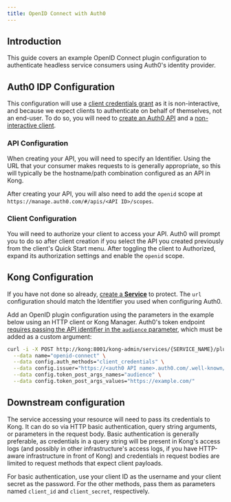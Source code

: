 ```yaml
---
title: OpenID Connect with Auth0
---
```


## Introduction

This guide covers an example OpenID Connect plugin configuration to authenticate headless service consumers using Auth0's identity provider.

## Auth0 IDP Configuration

This configuration will use a [client credentials grant][client-credentials-grant] as it is non-interactive, and because we expect clients to authenticate on behalf of themselves, not an end-user. To do so, you will need to [create an Auth0 API][create-auth0-api] and a [non-interactive client][non-interactive-client].

### API Configuration

When creating your API, you will need to specify an Identifier. Using the URL that your consumer makes requests to is generally appropriate, so this will typically be the hostname/path combination configured as an API in Kong.

After creating your API, you will also need to add the `openid` scope at `https://manage.auth0.com/#/apis/<API ID>/scopes`.

### Client Configuration

You will need to authorize your client to access your API. Auth0 will prompt you to do so after client creation if you select the API you created previously from the client's Quick Start menu. After toggling the client to Authorized, expand its authorization settings and enable the `openid` scope.

## Kong Configuration

If you have not done so already, [create a **Service**][add-service] to protect. The `url` configuration should match the Identifier you used when configuring Auth0.

Add an OpenID plugin configuration using the parameters in the example below using an HTTP client or Kong Manager. Auth0's token endpoint [requires passing the API identifier in the `audience` parameter][audience-required], which must be added as a custom argument:

```bash
curl -i -X POST http://kong:8001/kong-admin/services/{SERVICE_NAME}/plugins \
  --data name="openid-connect" \
  --data config.auth_methods="client_credentials" \
  --data config.issuer="https://<auth0 API name>.auth0.com/.well-known/openid-configuration" \
  --data config.token_post_args_names="audience" \
  --data config.token_post_args_values="https://example.com/"
```

## Downstream configuration

The service accessing your resource will need to pass its credentials to Kong. It can do so via HTTP basic authentication, query string arguments, or parameters in the request body. Basic authentication is generally preferable, as credentials in a query string will be present in Kong's access logs (and possibly in other infrastructure's access logs, if you have HTTP-aware infrastructure in front of Kong) and credentials in request bodies are limited to request methods that expect
client payloads.

For basic authentication, use your client ID as the username and your client secret as the password. For the other methods, pass them as parameters named `client_id` and `client_secret`, respectively.


[client-credentials-grant]: https://auth0.com/docs/api-auth/tutorials/client-credentials
[create-auth0-api]: https://auth0.com/docs/apis#how-to-configure-an-api-in-auth0
[non-interactive-client]: https://auth0.com/docs/clients
[add-service]: /enterprise/{{page.kong_version}}/kong-manager/add-service
[audience-required]: https://auth0.com/docs/api/authentication#client-credentials
